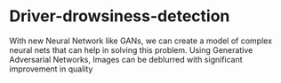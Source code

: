 # Driver-drowsiness-detection
With new Neural Network like GANs,
we can create a model of complex neural nets that can help in solving this problem. Using Generative Adversarial Networks,
Images can be deblurred with significant improvement in quality
